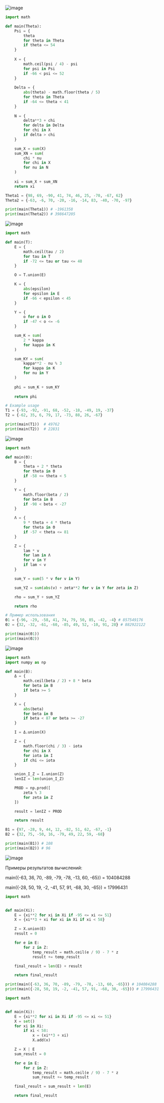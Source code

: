 ![image](https://github.com/mir4sem/python/assets/70198995/02055f93-030a-43d0-a2b8-abf3ede72fa7)

```python
import math

def main(Theta):
    Psi = {
        theta
        for theta in Theta
        if theta <= 54
    }
    
    X = {
        math.ceil(psi / 4) - psi
        for psi in Psi
        if -66 < psi <= 52
    }
        
    Delta = {
        abs(theta) - math.floor(theta / 5)
        for theta in Theta
        if -64 <= theta < 41
    }
    
    N = {
        delta**3 + chi
        for delta in Delta
        for chi in X
        if delta > chi
    }

    sum_X = sum(X)
    sum_XN = sum(
        chi * nu
        for chi in X
        for nu in N
    )
    
    xi = sum_X + sum_XN
    return xi

Theta1 = {98, 69, -90, 41, 74, 46, 25, -70, -67, 62}
Theta2 = {-63, -6, 70, -20, -16, -14, 83, -40, -70, -97}

print(main(Theta1)) # -1961358
print(main(Theta2)) # 398647205
```

![image](https://github.com/mir4sem/python/assets/70198995/44d68119-5c52-40a9-87a1-43325004435b)

```python
import math

def main(T):
    E = {
        math.ceil(tau / 2)
        for tau in T
        if -72 <= tau or tau <= 48
    }

    O = T.union(E)

    K = {
        abs(epsilon)
        for epsilon in E
        if -66 < epsilon < 45
    }

    Υ = {
        o for o in O
        if -47 < o <= -6
    }

    sum_K = sum(
        2 * kappa
        for kappa in K
    )

    sum_KY = sum(
        kappa**2 - nu % 3
        for kappa in K
        for nu in Υ
    )
    
    phi = sum_K + sum_KY
    
    return phi

# Example usage
T1 = {-93, -92, -91, 68, -52, -18, -49, 19, -37}
T2 = {-62, 35, 6, 79, 17, -73, 88, 26, -67}

print(main(T1))  # 49762
print(main(T2))  # 22831
```

![image](https://github.com/mir4sem/python/assets/70198995/a10a054f-f629-494f-aaa8-02664083a65b)

```python
import math

def main(Θ):
    B = {
        theta + 2 * theta
        for theta in Θ
        if -58 <= theta < 5
    }

    Υ = {
        math.floor(beta / 2)
        for beta in B
        if -98 < beta < -27
    }

    Λ = {
        9 * theta + 4 * theta
        for theta in Θ
        if -57 < theta <= 81
    }

    Z = {
        lam * v
        for lam in Λ
        for v in Υ
        if lam < v
    }

    sum_Υ = sum(5 * v for v in Υ)

    sum_ΥZ = sum(abs(v) + zeta**2 for v in Υ for zeta in Z)

    rho = sum_Υ + sum_ΥZ

    return rho

# Пример использования
Θ1 = {-96, -29, -58, 41, 74, 79, 50, 85, -42, -4} # 857549176
Θ2 = {32, -32, -61, -60, -85, 49, 52, -10, 91, 28} # 882922122

print(main(Θ1)) 
print(main(Θ2)) 
```

![image](https://github.com/mir4sem/python/assets/70198995/08085229-ccea-4ecf-8617-724fb39523dd)

```python
import math
import numpy as np

def main(B):
    Δ = {
        math.ceil(beta / 2) + 8 * beta
        for beta in B
        if beta >= 5
    }

    X = {
        abs(beta)
        for beta in B
        if beta < 87 or beta >= -27
    }

    I = Δ.union(X)

    Z = {
        math.floor(chi / 3) - iota
        for chi in X
        for iota in I
        if chi <= iota
    }

    union_I_Z = I.union(Z)
    lenIZ = len(union_I_Z)

    PROD = np.prod([
        zeta % 3
        for zeta in Z
    ])

    result = lenIZ + PROD

    return result

B1 = {97, -28, 9, 44, 12, -82, 51, 62, -67, -1}
B2 = {32, 75, -50, 16, -79, 49, 22, 59, -68}

print(main(B1)) # 108
print(main(B2)) # 96
```

![image](https://github.com/mir4sem/python/assets/70198995/543c5be6-87eb-4ea6-a351-e6aacc26e68c)

Примеры результатов вычислений:

main({-63, 36, 70, -89, -79, -78, -13, 60, -65}) = 104084288

main({-28, 50, 19, -2, -41, 57, 91, -68, 30, -65}) = 17996431

```python
import math


def main(Xi):
    E = {xi**2 for xi in Xi if -95 <= xi <= 51}
    X = {xi**3 + xi for xi in Xi if xi < 58}

    Z = X.union(E)
    result = 0

    for e in E:
        for z in Z:
            temp_result = math.ceil(e / 9) - 7 * z
            result += temp_result

    final_result = len(E) + result 

    return final_result

print(main({-63, 36, 70, -89, -79, -78, -13, 60, -65})) # 104084288
print(main({-28, 50, 19, -2, -41, 57, 91, -68, 30, -65})) # 17996431
```

```python
import math


def main(Xi):
    E = {xi**2 for xi in Xi if -95 <= xi <= 51}
    X = set()
    for xi in Xi:
        if xi < 58:
            x = (xi**3 + xi)
            X.add(x)

    Z = X | E
    sum_result = 0

    for e in E:
        for z in Z:
            temp_result = math.ceil(e / 9) - 7 * z
            sum_result += temp_result

    final_result = sum_result + len(E)

    return final_result

```

